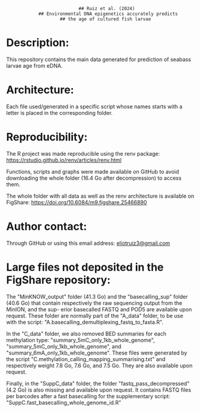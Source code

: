                                                                         
                               ## Ruiz et al. (2024)                             
                ## Environmental DNA epigenetics accurately predicts             
                        ## the age of cultured fish larvae                       
                                                                              
                                                                              

# Description:

This repository contains the main data generated for prediction of seabass larvae
age from eDNA.


# Architecture:

Each file used/generated in a specific script whose names starts with a letter is 
placed in the corresponding folder.


# Reproducibility:

The R project was made reproducible using the renv package: 
https://rstudio.github.io/renv/articles/renv.html

Functions, scripts and graphs were made available on GitHub to avoid downloading
the whole folder (16.4 Go after decompression) to access them.

The whole folder with all data as well as the renv architecture is available on 
FigShare: https://doi.org/10.6084/m9.figshare.25466890


# Author contact:

Through GitHub or using this email address: eliotruiz3@gmail.com


# Large files not deposited in the FigShare repository:

The "MinKNOW_output" folder (41.3 Go) and the "basecalling_sup" folder (40.6 Go)
that contain respectively the raw sequencing output from the MinION, and the sup-
erior basecalled FASTQ and POD5 are available upon request. 
These folder are normally part of the "A_data" folder, to be use with the script:
"A.basecalling_demultiplexing_fastq_to_fasta.R".

In the "C_data" folder, we also removed BED summaries for each methylation type:
"summary_5mC_only_1kb_whole_genome", "summary_5mC_only_1kb_whole_genome", and
"summary_6mA_only_1kb_whole_genome". These files were generated by the script 
"C.methylation_calling_mapping_summarising.txt" and respectively weight 7.8 Go,
7.6 Go, and 7.5 Go. They are also available upon request.

Finally, in the "SuppC_data" folder, the folder "fastq_pass_decompressed" (4.2
Go) is also missing and available upon request. It contains FASTQ files per 
barcodes after a fast basecalling for the supplementary script: 
"SuppC.fast_basecalling_whole_genome_id.R"
